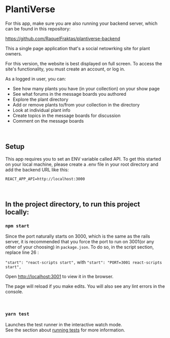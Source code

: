 # PlantiVerse
For this app, make sure you are also running your backend server, which can be found in this repository:

https://github.com/RaquelFraktas/plantiverse-backend

This a single page application that's a social netowrking site for plant owners. 

For this version, the website is best displayed on full screen. To access the site's functionality, you must create an account, or log in. 

As a logged in user, you can:
 * See how many plants you have (in your collection) on your show page
 * See what forums in the message boards you authored 
 * Explore the plant directory
 * Add or remove plants to/from your collection in the directory
 * Look at individual plant info
 * Create topics in the message boards for discussion
 * Comment on the message boards 

<br>

## Setup

This app requires you to set an ENV variable called API. To get this started on your local machine, please create a .env file in your root directory and add the backend URL like this:

```REACT_APP_API=http://localhost:3000```

<br>

## In the project directory, to run this project locally:

### `npm start`

Since the port naturally starts on 3000, which is the same as the rails server, it is recommended that you force the port to run on 3001(or any other of your choosing) in ```package.json```. To do so, in the script section, replace line 26 :

```"start": "react-scripts start",``` with ```"start": "PORT=3001 react-scripts start",``` 


Open [http://localhost:3001](http://localhost:3001) to view it in the browser.

The page will reload if you make edits. You will also see any lint errors in the console.


<br>

### `yarn test`
 
Launches the test runner in the interactive watch mode.\
See the section about [running tests](https://facebook.github.io/create-react-app/docs/running-tests) for more information.
